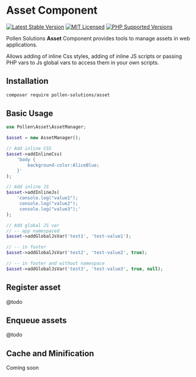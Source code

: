 # Asset Component

[![Latest Stable Version](https://img.shields.io/github/issues/pollen-solutions/asset.svg?style=for-the-badge)](https://packagist.org/packages/pollen-solutions/asset)
[![MIT Licensed](https://img.shields.io/badge/license-MIT-green?style=for-the-badge)](LICENSE.md)
[![PHP Supported Versions](https://img.shields.io/badge/PHP->=7.4-8892BF?style=for-the-badge&logo=php)](https://www.php.net/supported-versions.php)

Pollen Solutions **Asset** Component provides tools to manage assets in web applications.

Allows adding of inline Css styles, adding of inline JS scripts or passing PHP vars to Js global vars  to access them in your own scripts.

## Installation

```bash
composer require pollen-solutions/asset
```

## Basic Usage

```php
use Pollen\Asset\AssetManager;

$asset = new AssetManager();

// Add inline CSS
$asset->addInlineCss(
    'body {
        background-color:AliceBlue;
    }'
);

// Add inline JS
$asset->addInlineJs(
    'console.log("value1");
     console.log("value2");
     console.log("value3");'
);

// Add global JS var
// -- app namespaced
$asset->addGlobalJsVar('test1', 'test-value1');

// -- in footer
$asset->addGlobalJsVar('test2', 'test-value2', true);

// -- in footer and without namespace
$asset->addGlobalJsVar('test3', 'test-value3', true, null);

```

## Register asset

@todo

## Enqueue assets

@todo

## Cache and Minification

Coming soon
